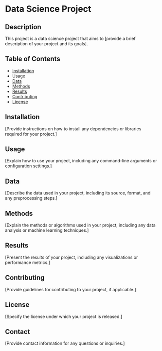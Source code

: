 # Data Science Project

## Description
This project is a data science project that aims to [provide a brief description of your project and its goals].

## Table of Contents
- [Installation](#installation)
- [Usage](#usage)
- [Data](#data)
- [Methods](#methods)
- [Results](#results)
- [Contributing](#contributing)
- [License](#license)

## Installation
[Provide instructions on how to install any dependencies or libraries required for your project.]

## Usage
[Explain how to use your project, including any command-line arguments or configuration settings.]

## Data
[Describe the data used in your project, including its source, format, and any preprocessing steps.]

## Methods
[Explain the methods or algorithms used in your project, including any data analysis or machine learning techniques.]

## Results
[Present the results of your project, including any visualizations or performance metrics.]

## Contributing
[Provide guidelines for contributing to your project, if applicable.]

## License
[Specify the license under which your project is released.]

## Contact
[Provide contact information for any questions or inquiries.]
